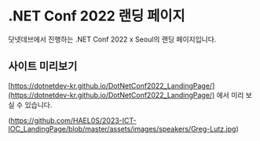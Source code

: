# .NET Conf 2022 랜딩 페이지

닷넷데브에서 진행하는 .NET Conf 2022 x Seoul의 랜딩 페이지입니다.

## 사이트 미리보기

[https://dotnetdev-kr.github.io/DotNetConf2022_LandingPage/](https://dotnetdev-kr.github.io/DotNetConf2022_LandingPage/) 에서 미리 보실 수 있습니다.

(https://github.com/HAEL0S/2023-ICT-IOC_LandingPage/blob/master/assets/images/speakers/Greg-Lutz.jpg)
